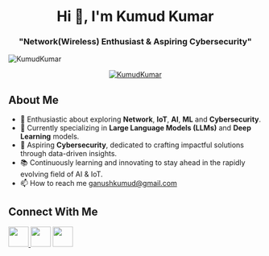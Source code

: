 <h1 align="center">Hi 👋, I'm Kumud Kumar</h1>
<h3 align="center">"Network(Wireless) Enthusiast & Aspiring Cybersecurity"</h3>

<p align="left"> <img src="https://komarev.com/ghpvc/?username=KumudKumar&label=Profile%20views&color=0e75b6&style=flat" alt="KumudKumar" /> </p>
<p align="center"> <a href="https://github.com/ryo-ma/github-profile-trophy"><img src="https://github-profile-trophy.vercel.app/?username=KumudKumar&theme=nord&no-bg=true" alt="KumudKumar" /></a> </p>

<h2> About Me </h2>

- 🔭 Enthusiastic about exploring **Network**, **IoT**, **AI**, **ML** and **Cybersecurity**.
- 🌱 Currently specializing in **Large Language Models (LLMs)** and **Deep Learning** models.
- 🎯 Aspiring **Cybersecurity**, dedicated to crafting impactful solutions through data-driven insights.
- 📚 Continuously learning and innovating to stay ahead in the rapidly evolving field of AI & IoT.
- 📫 How to reach me ganushkumud@gmail.com

<h2> Connect With Me </h2>

<p align="left">
<a href="https://www.linkedin.com/in/kumud-kumar-210985230/" target="blank">
  <img src="https://img.icons8.com/fluent/48/000000/linkedin-2.png" width="40" height="40"/>
</a> <a herf="https://leetcode.com/u/Kumud_Kumar/" target="blank">
<img src="https://upload.wikimedia.org/wikipedia/commons/1/19/LeetCode_logo_black.png" width="40" height="40"/>
</a> 
<a herf="https://www.geeksforgeeks.org/user/ganushs7zd/">
  <img src="https://media.geeksforgeeks.org/gfg-gg-logo.svg" width="40" height="40"/>
</a>
